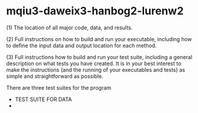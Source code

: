 # mqiu3-daweix3-hanbog2-lurenw2

(1) The location of all major code, data, and results. 

(2) Full instructions on how to build and run your executable, including how to define the input data and output location for each method. 

(3) Full instructions how to build and run your test suite, including a general description on what tests you have created. It is in your best interest to make the instructions (and the running of your executables and tests) as simple and straightforward as possible.

There are three test suites for the program
- TEST SUITE FOR DATA 
- 